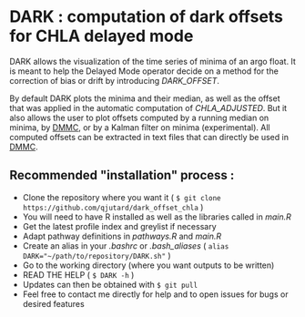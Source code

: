 # DARK : computation of dark offsets for CHLA delayed mode
DARK allows the visualization of the time series of minima of an argo float. It is meant to help the Delayed Mode operator decide on a method for the correction of bias or drift by introducing *DARK_OFFSET*. 

By default DARK plots the minima and their median, as well as the offset that was applied in the automatic computation of *CHLA_ADJUSTED*. But it also allows the user to plot offsets computed by a running median on minima, by [DMMC](https://github.com/qjutard/chl_bbp_ttt), or by a Kalman filter on minima (experimental). All computed offsets can be extracted in text files that can directly be used in [DMMC](https://github.com/qjutard/chl_bbp_ttt).

## Recommended "installation" process :
* Clone the repository where you want it ( `$ git clone https://github.com/qjutard/dark_offset_chla` )
* You will need to have R installed as well as the libraries called in *main.R*
* Get the latest profile index and greylist if necessary
* Adapt pathway definitions in *pathways.R* and *main.R*
* Create an alias in your *.bashrc* or *.bash_aliases* ( `alias DARK="~/path/to/repository/DARK.sh"` )
* Go to the working directory (where you want outputs to be written)
* READ THE HELP ( `$ DARK -h` )
* Updates can then be obtained with `$ git pull`
* Feel free to contact me directly for help and to open issues for bugs or desired features